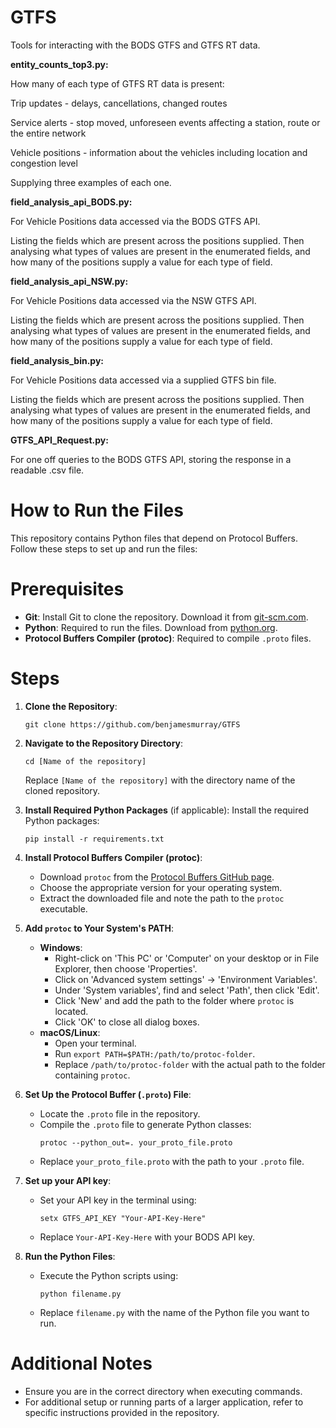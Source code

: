 # GTFS
Tools for interacting with the BODS GTFS and GTFS RT data. 

**entity_counts_top3.py:** 

How many of each type of GTFS RT data is present:

Trip updates - delays, cancellations, changed routes

Service alerts - stop moved, unforeseen events affecting a station, route or the entire network

Vehicle positions - information about the vehicles including location and congestion level

Supplying three examples of each one.

**field_analysis_api_BODS.py:**

For Vehicle Positions data accessed via the BODS GTFS API.

Listing the fields which are present across the positions supplied. Then analysing what types of values are present in the enumerated fields, and how many of the positions supply a value for each type of field.


**field_analysis_api_NSW.py:**

For Vehicle Positions data accessed via the NSW GTFS API.

Listing the fields which are present across the positions supplied. Then analysing what types of values are present in the enumerated fields, and how many of the positions supply a value for each type of field.

**field_analysis_bin.py:**

For Vehicle Positions data accessed via a supplied GTFS bin file.

Listing the fields which are present across the positions supplied. Then analysing what types of values are present in the enumerated fields, and how many of the positions supply a value for each type of field.

**GTFS_API_Request.py:**

For one off queries to the BODS GTFS API, storing the response in a readable .csv file.

# How to Run the Files

This repository contains Python files that depend on Protocol Buffers. Follow these steps to set up and run the files:

# Prerequisites

- **Git**: Install Git to clone the repository. Download it from [git-scm.com](https://git-scm.com/).
- **Python**: Required to run the files. Download from [python.org](https://www.python.org/).
- **Protocol Buffers Compiler (protoc)**: Required to compile `.proto` files.

# Steps

1. **Clone the Repository**:
   ```
   git clone https://github.com/benjamesmurray/GTFS
   ```

2. **Navigate to the Repository Directory**:
   ```
   cd [Name of the repository]
   ```
   Replace `[Name of the repository]` with the directory name of the cloned repository.

3. **Install Required Python Packages** (if applicable):
   Install the required Python packages:
   ```
   pip install -r requirements.txt
   ```

4. **Install Protocol Buffers Compiler (protoc)**:
   - Download `protoc` from the [Protocol Buffers GitHub page](https://github.com/protocolbuffers/protobuf).
   - Choose the appropriate version for your operating system.
   - Extract the downloaded file and note the path to the `protoc` executable.

5. **Add `protoc` to Your System's PATH**:
   - **Windows**:
     - Right-click on 'This PC' or 'Computer' on your desktop or in File Explorer, then choose 'Properties'.
     - Click on 'Advanced system settings' -> 'Environment Variables'.
     - Under 'System variables', find and select 'Path', then click 'Edit'.
     - Click 'New' and add the path to the folder where `protoc` is located.
     - Click 'OK' to close all dialog boxes.
   - **macOS/Linux**:
     - Open your terminal.
     - Run `export PATH=$PATH:/path/to/protoc-folder`.
     - Replace `/path/to/protoc-folder` with the actual path to the folder containing `protoc`.

6. **Set Up the Protocol Buffer (`.proto`) File**:
   - Locate the `.proto` file in the repository.
   - Compile the `.proto` file to generate Python classes:
     ```
     protoc --python_out=. your_proto_file.proto
     ```
   - Replace `your_proto_file.proto` with the path to your `.proto` file.


7. **Set up your API key**:
   - Set your API key in the terminal using:
     ```
     setx GTFS_API_KEY "Your-API-Key-Here"
     ```
   - Replace `Your-API-Key-Here` with your BODS API key.

8. **Run the Python Files**:
   - Execute the Python scripts using:
     ```
     python filename.py
     ```
   - Replace `filename.py` with the name of the Python file you want to run.

# Additional Notes

- Ensure you are in the correct directory when executing commands.
- For additional setup or running parts of a larger application, refer to specific instructions provided in the repository.
```
